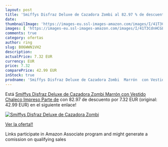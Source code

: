 ```yaml
---
layout: post
title: 'Smiffys Disfraz Deluxe de Cazadora Zombi al 82.97 % de descuento'
date: 
thumbnailImage: 'https://images-eu.ssl-images-amazon.com/images/I/41T3CdnHCGL._SL200_.jpg'
images: [ 'https://images-eu.ssl-images-amazon.com/images/I/41T3CdnHCGL._SL200_.jpg' ]
comments: true
category: ofertas
author: ring
slug: B06WWN1VH2
description:
actualPrice: 7.32 EUR
currency: EUR
price: 7.32
comparePrice: 42.99 EUR
inStock: true
prodname: 'Smiffys Disfraz Deluxe de Cazadora Zombi  Marrón  con Vestido  Chaleco Impreso  Parte de'
---
```


Está [Smiffys Disfraz Deluxe de Cazadora Zombi  Marrón  con Vestido  Chaleco Impreso  Parte de](https://www.amazon.es/dp/B06WWN1VH2/?tag=tolees-21) con 82.97 de descuento por 7.32 EUR (original: 42.99 EUR) en el siguiente enlace!

[![Smiffys Disfraz Deluxe de Cazadora Zombi](https://images-eu.ssl-images-amazon.com/images/I/41T3CdnHCGL._SL200_.jpg)](https://www.amazon.es/dp/B06WWN1VH2/?tag=tolees-21)

[Ver la oferta!!](https://www.amazon.es/dp/B06WWN1VH2/?tag=tolees-21)

Links participate in Amazon Associate program and might generate a comission on qualifying sales


